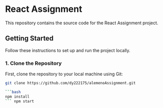 # React Assignment

This repository contains the source code for the React Assignment project.

 ## Getting Started

Follow these instructions to set up and run the project locally.

### 1. Clone the Repository

First, clone the repository to your local machine using Git:

```bash
git clone https://github.com/dy222175/alemenoAssignment.git

```bash
npm install
``` npm start
